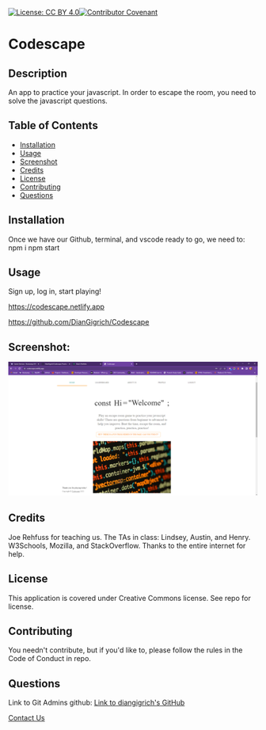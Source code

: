 [![License: CC BY 4.0](https://licensebuttons.net/l/by/4.0/80x15.png)](https://creativecommons.org/licenses/by/4.0/)[![Contributor Covenant](https://img.shields.io/badge/Contributor%20Covenant-2.1-4baaaa.svg)](code_of_conduct.md)
# Codescape

## Description
An app to practice your javascript. In order to escape the room, you need to solve the javascript questions.
      
## Table of Contents
* [Installation](#installation)
* [Usage](#usage)
* [Screenshot](#screenshot)
* [Credits](#credits)
* [License](#license)
* [Contributing](#contributing)
* [Questions](#questions)
      
## Installation
Once we have our Github, terminal, and vscode ready to go, we need to:
npm i
npm start
      
## Usage
Sign up, log in, start playing!

https://codescape.netlify.app

https://github.com/DianGigrich/Codescape
      
## Screenshot:
![Screenshot of project](./src/assets/Pics/screenshot.png)

## Credits
Joe Rehfuss for teaching us. The TAs in class: Lindsey, Austin, and Henry. W3Schools, Mozilla, and StackOverflow. Thanks to the entire internet for help.

## License
This application is covered under Creative Commons license. See repo for license.
      
## Contributing
You needn't contribute, but if you'd like to, please follow the rules in the Code of Conduct in repo.
  
## Questions
Link to Git Admins github:
[Link to diangigrich's GitHub](https://github.com/diangigrich)

[Contact Us](mailto:slayer_barrett_@hotmail.com)